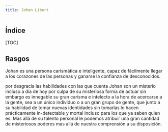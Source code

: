 ```yaml
---
title: Johan Libert
---
```


## Índice

[TOC]

## Rasgos

Johan es una persona carismática e inteligente, capaz de fácilmente llegar a los corazones de las personas y ganarse la confianza de desconocidos. 

por desgracia las habilidades con las que cuenta Johan son un misterio incluso a día de hoy por culpa de su misteriosa forma de actuar sin embargo es innegable su gran carisma e intelecto a la hora de acercarse a la gente, sea a un único individuo o a un gran grupo de gente, que junto a su habilidad de tomar nuevas identidades sin tomarlas lo hacen prácticamente in-detectable y mortal incluso para los que ya saben quien es. Mas allá de su talento personal le podemos atribuir una gran cantidad de misteriosos poderes mas allá de nuestra comprensión a su disposición.